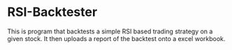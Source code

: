 # RSI-Backtester
This is program that backtests a simple RSI based trading strategy on a given stock. It then uploads a report of the backtest onto a excel workbook.
